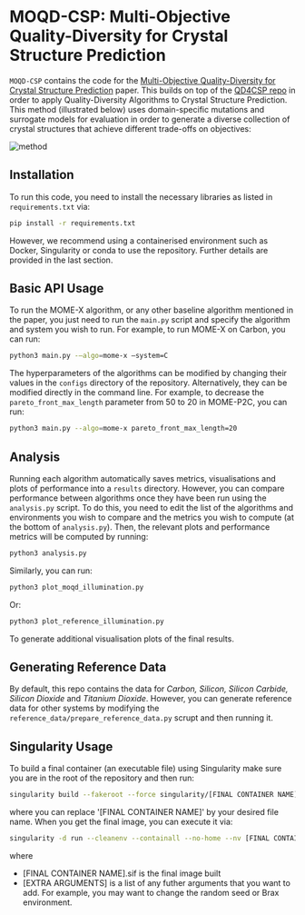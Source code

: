 # MOQD-CSP: Multi-Objective Quality-Diversity for Crystal Structure Prediction

`MOQD-CSP` contains the code for the [Multi-Objective Quality-Diversity for Crystal Structure Prediction]() paper. This builds on top of the [QD4CSP repo]() in order to apply Quality-Diversity Algorithms to Crystal Structure Prediction. This method (illustrated below) uses domain-specific mutations and surrogate models for evaluation in order to generate a diverse collection of crystal structures that achieve different trade-offs on objectives:

![method](https://github.com/adaptive-intelligent-robotics/MOQD-CSP/assets/49594227/52c63b87-9525-451d-8d41-689d79006dda)


## Installation

To run this code, you need to install the necessary libraries as listed in `requirements.txt` via:

```bash
pip install -r requirements.txt
```

However, we recommend using a containerised environment such as Docker, Singularity or conda to use the repository. Further details are provided in the last section. 

## Basic API Usage

To run the MOME-X algorithm, or any other baseline algorithm mentioned in the paper, you just need to run the `main.py` script and specify the algorithm and system you wish to run. For example, to run MOME-X on Carbon, you can run:

```bash
python3 main.py -—algo=mome-x –system=C
```

The hyperparameters of the algorithms can be modified by changing their values in the `configs` directory of the repository. Alternatively, they can be modified directly in the command line. For example, to decrease the `pareto_front_max_length` parameter from 50 to 20 in MOME-P2C, you can run:

```bash
python3 main.py --algo=mome-x pareto_front_max_length=20
```


## Analysis 

Running each algorithm automatically saves metrics, visualisations and plots of performance into a `results` directory. However, you can compare performance between algorithms once they have been run using the `analysis.py` script. To do this, you need to edit the list of the algorithms and environments you wish to compare and the metrics you wish to compute (at the bottom of `analysis.py`). Then, the relevant plots and performance metrics will be computed by running:

```bash
python3 analysis.py
```

Similarly, you can run:

```bash
python3 plot_moqd_illumination.py
```

Or:
```bash
python3 plot_reference_illumination.py
```

To generate additional visualisation plots of the final results.


## Generating Reference Data
By default, this repo contains the data for *Carbon, Silicon, Silicon Carbide, Silicon Dioxide* and *Titanium Dioxide*. However, you can generate reference data for other systems by modifying the `reference_data/prepare_reference_data.py` scrupt and then running it.


## Singularity Usage

To build a final container (an executable file) using Singularity make sure you are in the root of the repository and then run:

```bash
singularity build --fakeroot --force singularity/[FINAL CONTAINER NAME].sif singularity/singularity.def
```

where you can replace '[FINAL CONTAINER NAME]' by your desired file name. When you get the final image, you can execute it via:

```bash
singularity -d run --cleanenv --containall --no-home --nv [FINAL CONTAINER NAME].sif [EXTRA ARGUMENTS]
```

where 
- [FINAL CONTAINER NAME].sif is the final image built
- [EXTRA ARGUMENTS] is a list of any futher arguments that you want to add. For example, you may want to change the random seed or Brax environment.
